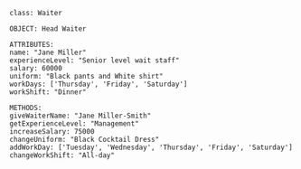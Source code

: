     class: Waiter

    OBJECT: Head Waiter
    
    ATTRIBUTES:
    name: "Jane Miller" 
    experienceLevel: "Senior level wait staff"
    salary: 60000
    uniform: "Black pants and White shirt"
    workDays: ['Thursday', 'Friday', 'Saturday']
    workShift: "Dinner"

    METHODS:
    giveWaiterName: "Jane Miller-Smith"
    getExperienceLevel: "Management"
    increaseSalary: 75000
    changeUniform: "Black Cocktail Dress"
    addWorkDay: ['Tuesday', 'Wednesday', 'Thursday', 'Friday', 'Saturday'] 
    changeWorkShift: "All-day"
